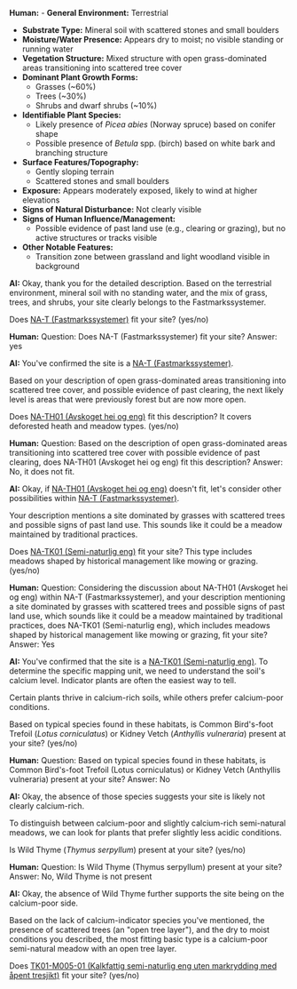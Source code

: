 **Human:** - **General Environment:** Terrestrial  
- **Substrate Type:** Mineral soil with scattered stones and small boulders  
- **Moisture/Water Presence:** Appears dry to moist; no visible standing or running water  
- **Vegetation Structure:** Mixed structure with open grass-dominated areas transitioning into scattered tree cover  
- **Dominant Plant Growth Forms:**  
  - Grasses (~60%)  
  - Trees (~30%)  
  - Shrubs and dwarf shrubs (~10%)  
- **Identifiable Plant Species:**  
  - Likely presence of *Picea abies* (Norway spruce) based on conifer shape  
  - Possible presence of *Betula* spp. (birch) based on white bark and branching structure  
- **Surface Features/Topography:**  
  - Gently sloping terrain  
  - Scattered stones and small boulders  
- **Exposure:** Appears moderately exposed, likely to wind at higher elevations  
- **Signs of Natural Disturbance:** Not clearly visible  
- **Signs of Human Influence/Management:**  
  - Possible evidence of past land use (e.g., clearing or grazing), but no active structures or tracks visible  
- **Other Notable Features:**  
  - Transition zone between grassland and light woodland visible in background

**AI:** Okay, thank you for the detailed description. Based on the terrestrial environment, mineral soil with no standing water, and the mix of grass, trees, and shrubs, your site clearly belongs to the Fastmarkssystemer.

Does [NA-T (Fastmarkssystemer)](https://naturinorge.artsdatabanken.no/Naturtypesystem/V2.1/NA-T) fit your site? (yes/no)

**Human:** Question: Does NA-T (Fastmarkssystemer) fit your site? 
Answer: yes

**AI:** You've confirmed the site is a [NA-T (Fastmarkssystemer)](https://naturinorge.artsdatabanken.no/Naturtypesystem/V2.1/NA-T).

Based on your description of open grass-dominated areas transitioning into scattered tree cover, and possible evidence of past clearing, the next likely level is areas that were previously forest but are now more open.

Does [NA-TH01 (Avskoget hei og eng)](https://naturinorge.artsdatabanken.no/Naturtypesystem/V2.1/NA-T-A-TH01) fit this description? It covers deforested heath and meadow types. (yes/no)

**Human:** Question: Based on the description of open grass-dominated areas transitioning into scattered tree cover with possible evidence of past clearing, does NA-TH01 (Avskoget hei og eng) fit this description? 
Answer: No, it does not fit.

**AI:** Okay, if [NA-TH01 (Avskoget hei og eng)](https://naturinorge.artsdatabanken.no/Naturtypesystem/V2.1/NA-T-A-TH01) doesn't fit, let's consider other possibilities within [NA-T (Fastmarkssystemer)](https://naturinorge.artsdatabanken.no/Naturtypesystem/V2.1/NA-T).

Your description mentions a site dominated by grasses with scattered trees and possible signs of past land use. This sounds like it could be a meadow maintained by traditional practices.

Does [NA-TK01 (Semi-naturlig eng)](https://naturinorge.artsdatabanken.no/Naturtypesystem/V2.1/NA-T-A-TK01) fit your site? This type includes meadows shaped by historical management like mowing or grazing. (yes/no)

**Human:** Question: Considering the discussion about NA-TH01 (Avskoget hei og eng) within NA-T (Fastmarkssystemer), and your description mentioning a site dominated by grasses with scattered trees and possible signs of past land use, which sounds like it could be a meadow maintained by traditional practices, does NA-TK01 (Semi-naturlig eng), which includes meadows shaped by historical management like mowing or grazing, fit your site? 
Answer: Yes

**AI:** You've confirmed that the site is a [NA-TK01 (Semi-naturlig eng)](https://naturinorge.artsdatabanken.no/Naturtypesystem/V2.1/NA-T-A-TK01). To determine the specific mapping unit, we need to understand the soil's calcium level. Indicator plants are often the easiest way to tell.

Certain plants thrive in calcium-rich soils, while others prefer calcium-poor conditions.

Based on typical species found in these habitats, is Common Bird's-foot Trefoil (*Lotus corniculatus*) or Kidney Vetch (*Anthyllis vulneraria*) present at your site? (yes/no)

**Human:** Question: Based on typical species found in these habitats, is Common Bird's-foot Trefoil (Lotus corniculatus) or Kidney Vetch (Anthyllis vulneraria) present at your site? 
Answer: No

**AI:** Okay, the absence of those species suggests your site is likely not clearly calcium-rich.

To distinguish between calcium-poor and slightly calcium-rich semi-natural meadows, we can look for plants that prefer slightly less acidic conditions.

Is Wild Thyme (*Thymus serpyllum*) present at your site? (yes/no)

**Human:** Question: Is Wild Thyme (Thymus serpyllum) present at your site? 
Answer: No, Wild Thyme is not present

**AI:** Okay, the absence of Wild Thyme further supports the site being on the calcium-poor side.

Based on the lack of calcium-indicator species you've mentioned, the presence of scattered trees (an "open tree layer"), and the dry to moist conditions you described, the most fitting basic type is a calcium-poor semi-natural meadow with an open tree layer.

Does [TK01-M005-01 (Kalkfattig semi-naturlig eng uten markrydding med åpent tresjikt)](https://naturinorge.artsdatabanken.no/Naturtypesystem/V2.1/NiN-3.0-T-C-PE-NA-MB-TK01-M005-01) fit your site? (yes/no)